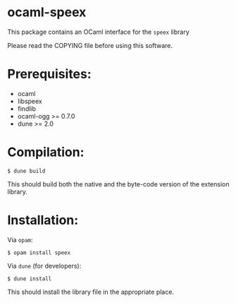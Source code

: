 ocaml-speex
===========

This package contains an OCaml interface for the `speex` library

Please read the COPYING file before using this software.

Prerequisites:
==============

- ocaml
- libspeex
- findlib
- ocaml-ogg >= 0.7.0
- dune >= 2.0

Compilation:
============

```
$ dune build
```

This should build both the native and the byte-code version of the
extension library.

Installation:
=============

Via `opam`:

```
$ opam install speex
```

Via `dune` (for developers):
```
$ dune install
```

This should install the library file in the appropriate place.

